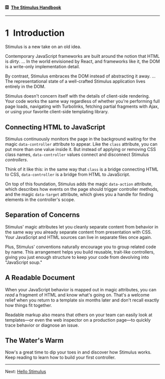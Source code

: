 #### [<img src="../assets/logo.svg" width="12" height="12" alt="Stimulus">](../README.md) [The Stimulus Handbook](README.md)

---

# 1 Introduction

Stimulus is a new take on an old idea.

Contemporary JavaScript frameworks are built around the notion that HTML is _dirty_. … In the world envisioned by React, and frameworks like it, the DOM is a write-only implementation detail.

By contrast, Stimulus embraces the DOM instead of abstracting it away. … The representational state of a well-crafted Stimulus application lives entirely in the DOM.

Stimulus doesn't concern itself with the details of client-side rendering. Your code works the same way regardless of whether you're performing full page loads, navigating with Turbolinks, fetching partial fragments with Ajax, or using your favorite client-side templating library.

## Connecting HTML to JavaScript

Stimulus continuously monitors the page in the background waiting for the magic `data-controller` attribute to appear. Like the `class` attribute, you can put more than one value inside it. But instead of applying or removing CSS class names, `data-controller` values connect and disconnect Stimulus _controllers_.

Think of it like this: in the same way that `class` is a bridge connecting HTML to CSS, `data-controller` is a bridge from HTML to JavaScript.

On top of this foundation, Stimulus adds the magic `data-action` attribute, which describes how events on the page should trigger controller methods, and the magic `data-target` attribute, which gives you a handle for finding elements in the controller's scope.

## Separation of Concerns

Stimulus' magic attributes let you cleanly separate content from behavior in the same way you already separate content from presentation with CSS. Your JavaScript and HTML sources can live in separate files once again.

Plus, Stimulus' conventions naturally encourage you to group related code by name. This arrangement helps you build reusable, trait-like controllers, giving you just enough structure to keep your code from devolving into "JavaScript soup."

## A Readable Document

When your JavaScript behavior is mapped out in magic attributes, you can _read_ a fragment of HTML and know what's going on. That's a welcome relief when you return to a template six months later and don't recall exactly how things fit together.

Readable markup also means that others on your team can easily look at templates—or even the web inspector on a production page—to quickly trace behavior or diagnose an issue.

## The Water's Warm

Now's a great time to dip your toes in and discover how Stimulus works. Keep reading to learn how to build your first controller.

---

Next: [Hello Stimulus](02_hello_stimulus.md)
